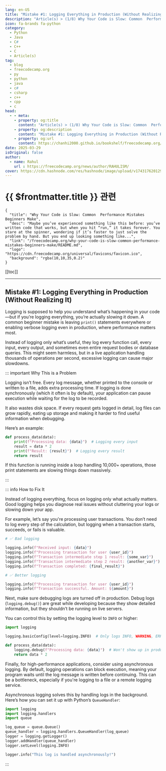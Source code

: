 ```yaml
---
lang: en-US
title: "Mistake #1: Logging Everything in Production (Without Realizing It)"
description: "Article(s) > (1/8) Why Your Code is Slow: Common  Performance Mistakes Beginners Make"
icon: fa-brands fa-python
category:
  - Python
  - Java
  - C#
  - C++
  - C
  - Article(s)
tag:
  - blog
  - freecodecamp.org
  - py
  - python
  - java
  - c#
  - csharp
  - c++
  - cpp
  - c
head:
  - - meta:
    - property: og:title
      content: "Article(s) > (1/8) Why Your Code is Slow: Common  Performance Mistakes Beginners Make"
    - property: og:description
      content: "Mistake #1: Logging Everything in Production (Without Realizing It)"
    - property: og:url
      content: https://chanhi2000.github.io/bookshelf/freecodecamp.org/why-your-code-is-slow-common-performance-mistakes-beginners-make/mistake-1-logging-everything-in-production-without-realizing-it.html
date: 2025-03-29
isOriginal: false
author:
  - name: Rahul
    url : https://freecodecamp.org/news/author/RAHULISM/
cover: https://cdn.hashnode.com/res/hashnode/image/upload/v1743176201295/448f0407-8a15-4b59-a91f-8a197bc07578.png
---
```


# {{ $frontmatter.title }} 관련

```component VPCard
{
  "title": "Why Your Code is Slow: Common  Performance Mistakes Beginners Make",
  "desc": "Maybe you’ve experienced something like this before: you’ve written code that works, but when you hit “run,” it takes forever. You stare at the spinner, wondering if it’s faster to just solve the problem by hand. But you end up looking something like...",
  "link": "/freecodecamp.org/why-your-code-is-slow-common-performance-mistakes-beginners-make/README.md",
  "logo": "https://cdn.freecodecamp.org/universal/favicons/favicon.ico",
  "background": "rgba(10,10,35,0.2)"
}
```

[[toc]]

---

<SiteInfo
  name="Why Your Code is Slow: Common  Performance Mistakes Beginners Make"
  desc="Maybe you’ve experienced something like this before: you’ve written code that works, but when you hit “run,” it takes forever. You stare at the spinner, wondering if it’s faster to just solve the problem by hand. But you end up looking something like..."
  url="https://freecodecamp.org/news/why-your-code-is-slow-common-performance-mistakes-beginners-make#heading-mistake-1-logging-everything-in-production-without-realizing-it"
  logo="https://cdn.freecodecamp.org/universal/favicons/favicon.ico"
  preview="https://cdn.hashnode.com/res/hashnode/image/upload/v1743176201295/448f0407-8a15-4b59-a91f-8a197bc07578.png"/>



## Mistake #1: Logging Everything in Production (Without Realizing It)

Logging is supposed to help you understand what’s happening in your code—but if you’re logging everything, you’re actually slowing it down. A common beginner mistake is leaving `print()` statements everywhere or enabling verbose logging even in production, where performance matters most.

Instead of logging only what’s useful, they log every function call, every input, every output, and sometimes even entire request bodies or database queries. This might seem harmless, but in a live application handling thousands of operations per second, excessive logging can cause major slowdowns.

::: important Why This is a Problem

Logging isn’t free. Every log message, whether printed to the console or written to a file, adds extra processing time. If logging is done synchronously (which it often is by default), your application can pause execution while waiting for the log to be recorded.

It also wastes disk space. If every request gets logged in detail, log files can grow rapidly, eating up storage and making it harder to find useful information when debugging.

Here’s an example:

```py
def process_data(data):
    print(f"Processing data: {data}")  # Logging every input
    result = data * 2  
    print(f"Result: {result}")  # Logging every result
    return result
```

If this function is running inside a loop handling 10,000+ operations, those print statements are slowing things down massively.

:::

::: info How to Fix It

Instead of logging everything, focus on logging only what actually matters. Good logging helps you diagnose real issues without cluttering your logs or slowing down your app.

For example, let’s say you're processing user transactions. You don’t need to log every step of the calculation, but logging when a transaction starts, succeeds, or fails is valuable.

```py
# ✅ Bad logging

logging.info(f"Received input: {data}")  
logging.info(f"Processing transaction for user {user_id}")  
logging.info(f"Transaction intermediate step 1 result: {some_var}")  
logging.info(f"Transaction intermediate step 2 result: {another_var}")  
logging.info(f"Transaction completed: {final_result}")  

# ✅ Better logging

logging.info(f"Processing transaction for user {user_id}")  
logging.info(f"Transaction successful. Amount: ${amount}")
```

Next, make sure debugging logs are turned off in production. Debug logs (`logging.debug()`) are great while developing because they show detailed information, but they shouldn’t be running on live servers.

You can control this by setting the logging level to `INFO` or higher:

```py
import logging

logging.basicConfig(level=logging.INFO)  # Only logs INFO, WARNING, ERROR, CRITICAL messages

def process_data(data):
    logging.debug(f"Processing data: {data}")  # Won't show up in production
    return data * 2
```

Finally, for high-performance applications, consider using asynchronous logging. By default, logging operations can block execution, meaning your program waits until the log message is written before continuing. This can be a bottleneck, especially if you're logging to a file or a remote logging service.

Asynchronous logging solves this by handling logs in the background. Here’s how you can set it up with Python’s `QueueHandler`:

```py
import logging
import logging.handlers
import queue

log_queue = queue.Queue()
queue_handler = logging.handlers.QueueHandler(log_queue)
logger = logging.getLogger()
logger.addHandler(queue_handler)
logger.setLevel(logging.INFO)

logger.info("This log is handled asynchronously!")
```

:::
